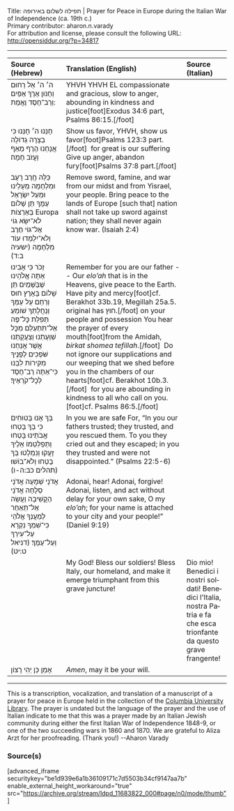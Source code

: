 <html>
<head></head>
<body>
Title: תפילה לשלום באירופה | Prayer for Peace in Europe during the Italian War of Independence (ca. 19th c.)<br />
Primary contributor: aharon.n.varady<br />
For attribution and license, please consult the following URL: <a href="http://opensiddur.org/?p=34817">http://opensiddur.org/?p=34817</a>
<p />
<hr />

<table style="margin-left: auto;margin-right: auto;" class="draggable">
<thead><tr><th id="x" style="text-align: left;">Source (Hebrew)</th><th style="text-align: left;">Translation (English)</th><th style="text-align: left;">Source (Italian)</th></tr></thead>
<tbody>
<tr><td style="vertical-align:top;">
<div class="liturgy"><span lang="he">
ה׳ ה׳ אֵל רַחוּם וְחַנּוּן 
אֶרֶךְ אַפַּיִם וְרַב־חֶסֶד וֶאֱמֶת: 
</span></div></td>
 
<td style="vertical-align:top;">
<div class="english">
YHVH YHVH EL compassionate and gracious, 
slow to anger, abounding in kindness and justice[foot]Exodus 34:6 part, Psalms 86:15.[/foot]
</span></div></td>

<td style="vertical-align:top;">
<div class="italian"><span lang="it">

</span></div></td></tr>


<tr><td style="vertical-align:top;">
<div class="liturgy"><span lang="he">
חָנֵּנוּ ה׳ חָנֵּנוּ 
כִּי בְצָרָה גְדוֹלָה אֲנָחְנוּ
הֶרֶף מֵאַף וַעֲזֹב חֵמָה׃ 
</span></div></td>
 
<td style="vertical-align:top;">
<div class="english">
Show us favor, YHVH, show us favor[foot]Psalms 123:3 part.[/foot]&nbsp;
for great is our suffering
Give up anger, abandon fury[foot]Psalms 37:8 part.[/foot]
</span></div></td>

<td style="vertical-align:top;">
<div class="italian"><span lang="it">

</span></div></td></tr>


<tr><td style="vertical-align:top;">
<div class="liturgy"><span lang="he">
כַּלֵּה חֶֽרֶב רָעָב וּמִלְחָמָה מֵעָלֵינוּ 
וּמֵעַל יִשְׂרָאֵל עַמֶּךָ
תֵּן שָׁלוֹם בְּאַרְצוֹת Europa 
לֹא־יִשָּׂא גוֹי אֶל־גּוֹי חֶרֶב 
וְלֹא־יִלְמְדוּ עוֹד מִלְחָמָה <span class="citation">(ישעיה ב:ד)</span>
</span></div></td>
 
<td style="vertical-align:top;">
<div class="english">
Remove sword, famine, and war from our midst 
and from Yisrael, your people.
Bring peace to the lands of Europe
[such that] nation shall not take up sword against nation; 
they shall never again know war. <span class="citation">(Isaiah 2:4)</span>
</span></div></td>

<td style="vertical-align:top;">
<div class="italian"><span lang="it">

</span></div></td></tr>


<tr><td style="vertical-align:top;">
<div class="liturgy"><span lang="he">
זְכֹר כִּי אָבִינוּ אַתָּה 
אֱלֹהֵינוּ שֶׁבַּשָּׁמַיִם תֵּן שָׁלוֹם בָּאָרֶץ 
חוּס וְרַחֵם עַל עַמְּךָ וְנַחֲלָתְךָ 
שׁוֹמֵעַ תְּפִלַּת כׇּל־פֶּה 
אַל־תִּתְעַלַּם מִכׇּל שַׁוְעָתֵנוּ וְצַעֲקָתֵנוּ 
אֲשֶׁר אֲנַחְנוּ שֹּׁפְכִים לְפָנֶיךָ מִקִּירוֹת לִבֵּנוּ 
כִּי־אַתָּה רַב־חֶסֶד לְכׇל־קֹרְאֶיךָ׃ 
</span></div></td>
 
<td style="vertical-align:top;">
<div class="english">
Remember for you are our father --
Our <em>elo’ah</em> that is in the Heavens, give peace to the Earth.
Have pity and mercy[foot]cf. Berakhot 33b.19, Megillah 25a.5. original has חוץ.[/foot] on your people and possession
You hear the prayer of every mouth[foot]from the Amidah, <em>birkat shomea tefillah</em>.[/foot]&nbsp;
Do not ignore our supplications and our weeping
that we shed before you in the chambers of our hearts[foot]cf. Berakhot 10b.3.[/foot]&nbsp;
for you are abounding in kindness to all who call on you.[foot]cf. Psalms 86:5.[/foot]
</span></div></td>

<td style="vertical-align:top;">
<div class="italian"><span lang="it">

</span></div></td></tr>


<tr><td style="vertical-align:top;">
<div class="liturgy"><span lang="he">
בְּךָ אָנוּ בְּטוּחִים 
כִּי בְּךָ בָּטְחוּ אֲבֹתֵינוּ 
בָּטְחוּ וַתְּפַלְּטֵמוֹ 
אֵלֶיךָ זָעֲקוּ וְנִמְלָטוּ 
בְּךָ בָטְחוּ וְלֹא־בוֹשׁוּ׃ <span class="citation">(תהלים כב:ה-ו)</span>
</span></div></td>
 
<td style="vertical-align:top;">
<div class="english">
In you we are safe
For, “In you our fathers trusted; 
they trusted, and you rescued them. 
To you they cried out and they escaped; 
in you they trusted and were not disappointed.” <span class="citation">(Psalms 22:5-6)</span>
</span></div></td>

<td style="vertical-align:top;">
<div class="italian"><span lang="it">

</span></div></td></tr>


<tr><td style="vertical-align:top;">
<div class="liturgy"><span lang="he">
אֲדֹנָי שְׁמָעָה 
אֲדֹנָי סְלָחָה 
אֲדֹנָי הַקֲשִׁיבָה 
וַעֲשֵׂה אַל־תְּאַחַר לְמַעֲנְךָ אֱלֹהַי 
כִּי־שִׁמְךָ נִקְרָא עַל־עִירְךָ וְעַל־עַמֶּךָ׃ <span class="citation">(דניאל ט:יט)</span>
</span></div></td>
 
<td style="vertical-align:top;">
<div class="english">
Adonai, hear! 
Adonai, forgive! 
Adonai, listen, 
and act without delay for your own sake, O my <em>elo’ah</em>; 
for your name is attached to your city and your people!” <span class="citation">(Daniel 9:19)</span>
</span></div></td>

<td style="vertical-align:top;">
<div class="italian"><span lang="it">

</span></div></td></tr>


<tr><td style="vertical-align:top;">
<div class="liturgy"><span lang="he">

</span></div></td>
 
<td style="vertical-align:top;">
<div class="english">
My God! 
Bless our soldiers! 
Bless Italy, our homeland, 
and make it emerge triumphant 
from this grave juncture!
</span></div></td>

<td style="vertical-align:top;">
<div class="italian"><span lang="it">
Dio mio! 
Benedici i nostri soldati! 
Benedici l'Italia, nostra Patria 
e fa che esca trionfante 
da questo grave frangente!
</span></div></td></tr>


<tr><td style="vertical-align:top;">
<div class="liturgy"><span lang="he">
אָמֵן 
כֵּן יְהִי רָצוֹן
</span></div></td>
 
<td style="vertical-align:top;">
<div class="english">
<em>Amen</em>, 
may it be your will.
</div></td>

<td style="vertical-align:top;">
<div class="italian"><span lang="it">

</span></div></td></tr>
</tbody></table>

<hr />

This is a transcription, vocalization, and translation of a manuscript of a prayer for peace in Europe held in the collection of the <a href="https://archive.org/details/ldpd_11683822_000">Columbia University Library</a>. The prayer is undated but the language of the prayer and the use of Italian indicate to me that this was a prayer made by an Italian Jewish community during either the first Italian War of Independence 1848-9, or one of the two succeeding wars in 1860 and 1870. We are grateful to Aliza Arzt for her proofreading. (Thank you!) --Aharon Varady

<h3>Source(s)</h3>

[advanced_iframe securitykey="be1d939e6a1b36109171c7d5503b34cf9147aa7b" enable_external_height_workaround="true" src="https://archive.org/stream/ldpd_11683822_000#page/n0/mode/thumb"]

&nbsp;
</body>
</html>